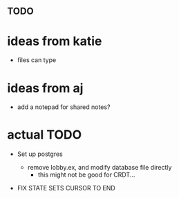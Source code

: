 ## TODO ##


# ideas from katie #
 - files can
 type


# ideas from aj #
 - add a notepad for shared notes?

# actual TODO #
 - Set up postgres
    - remove lobby.ex, and modify database file directly
        - this might not be good for CRDT...

 - FIX STATE SETS CURSOR TO END
    